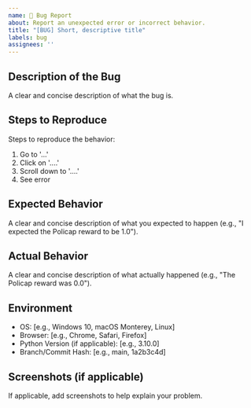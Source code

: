 ```yaml
---
name: 🐛 Bug Report
about: Report an unexpected error or incorrect behavior.
title: "[BUG] Short, descriptive title"
labels: bug
assignees: ''
---
```


## Description of the Bug
A clear and concise description of what the bug is.

## Steps to Reproduce

Steps to reproduce the behavior:
1. Go to '...'
2. Click on '....'
3. Scroll down to '....'
4. See error

## Expected Behavior
A clear and concise description of what you expected to happen (e.g., "I expected the Policap reward to be 1.0").

## Actual Behavior
A clear and concise description of what actually happened (e.g., "The Policap reward was 0.0").

## Environment
- OS: [e.g., Windows 10, macOS Monterey, Linux]
- Browser: [e.g., Chrome, Safari, Firefox]
- Python Version (if applicable): [e.g., 3.10.0]
- Branch/Commit Hash: [e.g., main, 1a2b3c4d]

## Screenshots (if applicable)
If applicable, add screenshots to help explain your problem.
